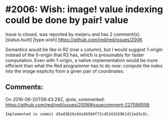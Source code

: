 
#2006: Wish: image! value indexing could be done by pair! value
================================================================================
Issue is closed, was reported by meijeru and has 2 comment(s).
[status.built] [type.wish]
<https://github.com/red/red/issues/2006>

Semantics would be like in R2 (row x column), but I would suggest 1-origin instead of the 0-origin that R2 has, which is presumably for faster computation. Even with 1-origin, a native implementation would be more efficient than what the Red programmer has to do now: compute the index into the image explicity from a given pair of coordinates.



Comments:
--------------------------------------------------------------------------------

On 2016-06-20T09:43:29Z, qtxie, commented:
<https://github.com/red/red/issues/2006#issuecomment-227096558>

    Implemented in commit d5ad3629c64a56569f72cd534326961d11ed3c8c.

